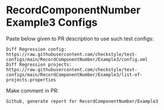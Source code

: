 # RecordComponentNumber Example3 Configs
Paste below given to PR description to use such test configs:
```
Diff Regression config: https://raw.githubusercontent.com/checkstyle/test-configs/main/RecordComponentNumber/Example3/config.xml
Diff Regression projects: https://raw.githubusercontent.com/checkstyle/test-configs/main/RecordComponentNumber/Example3/list-of-projects.properties
```
Make comment in PR:
```
Github, generate report for RecordComponentNumber/Example3
```
